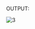 OUTPUT:

![3](https://user-images.githubusercontent.com/117905345/217885693-0d1cbce9-cdd5-4b01-9cff-b832501aa117.jpg)
